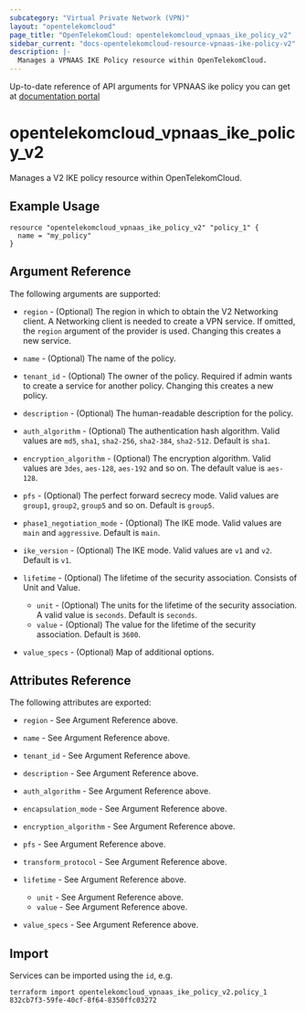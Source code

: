 ```yaml
---
subcategory: "Virtual Private Network (VPN)"
layout: "opentelekomcloud"
page_title: "OpenTelekomCloud: opentelekomcloud_vpnaas_ike_policy_v2"
sidebar_current: "docs-opentelekomcloud-resource-vpnaas-ike-policy-v2"
description: |-
  Manages a VPNAAS IKE Policy resource within OpenTelekomCloud.
---
```


Up-to-date reference of API arguments for VPNAAS ike policy you can get at
[documentation portal](https://docs.otc.t-systems.com/virtual-private-network/api-ref/native_openstack_apis/ike_policy_management)

# opentelekomcloud_vpnaas_ike_policy_v2

Manages a V2 IKE policy resource within OpenTelekomCloud.

## Example Usage

```hcl
resource "opentelekomcloud_vpnaas_ike_policy_v2" "policy_1" {
  name = "my_policy"
}
```

## Argument Reference

The following arguments are supported:

* `region` - (Optional) The region in which to obtain the V2 Networking client.
  A Networking client is needed to create a VPN service. If omitted, the
  `region` argument of the provider is used. Changing this creates a new service.

* `name` - (Optional) The name of the policy.

* `tenant_id` - (Optional) The owner of the policy. Required if admin wants to
  create a service for another policy. Changing this creates a new policy.

* `description` - (Optional) The human-readable description for the policy.

* `auth_algorithm` - (Optional) The authentication hash algorithm. Valid values are `md5`,
  `sha1`, `sha2-256`, `sha2-384`, `sha2-512`. Default is `sha1`.

* `encryption_algorithm` - (Optional) The encryption algorithm. Valid values are `3des`, `aes-128`, `aes-192` and so on.
  The default value is `aes-128`.

* `pfs` - (Optional) The perfect forward secrecy mode. Valid values are `group1`, `group2`, `group5` and so on.
  Default is `group5`.

* `phase1_negotiation_mode` - (Optional) The IKE mode. Valid values are `main` and `aggressive`. Default is `main`.

* `ike_version` - (Optional) The IKE mode. Valid values are `v1` and `v2`. Default is `v1`.

* `lifetime` - (Optional) The lifetime of the security association. Consists of Unit and Value.
  * `unit` - (Optional) The units for the lifetime of the security association. A valid value is `seconds`. Default is `seconds`.
  * `value` - (Optional) The value for the lifetime of the security association. Default is `3600`.

* `value_specs` - (Optional) Map of additional options.

## Attributes Reference

The following attributes are exported:

* `region` - See Argument Reference above.

* `name` - See Argument Reference above.

* `tenant_id` - See Argument Reference above.

* `description` - See Argument Reference above.

* `auth_algorithm` - See Argument Reference above.

* `encapsulation_mode` - See Argument Reference above.

* `encryption_algorithm` - See Argument Reference above.

* `pfs` - See Argument Reference above.

* `transform_protocol` - See Argument Reference above.

* `lifetime` - See Argument Reference above.
  * `unit` - See Argument Reference above.
  * `value` - See Argument Reference above.

* `value_specs` - See Argument Reference above.

## Import

Services can be imported using the `id`, e.g.

```
terraform import opentelekomcloud_vpnaas_ike_policy_v2.policy_1 832cb7f3-59fe-40cf-8f64-8350ffc03272
```
